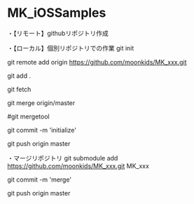 MK_iOSSamples
=============
・【リモート】githubリポジトリ作成

・【ローカル】個別リポジトリでの作業
git init

git remote add origin https://github.com/moonkids/MK_xxx.git

git add .

git fetch

git merge origin/master

#git mergetool

git commit -m 'initialize'

git push origin master

・マージリポジトリ
git  submodule  add https://github.com/moonkids/MK_xxx.git MK_xxx

git commit -m 'merge'

git push origin master
